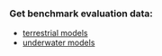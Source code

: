 
### Get benchmark evaluation data: 
- [terrestrial models](https://github.com/wenguanwang/SODsurvey) 
- [underwater models](https://drive.google.com/drive/folders/1htvW1HOdgrqtPvp9t6fW-5o_RoG6OtjC?usp=sharing)



